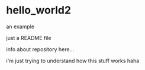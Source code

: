 # hello_world2
an example

just a README file

info about repository here...

i'm just trying to understand how this stuff works haha
